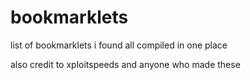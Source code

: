 # bookmarklets
list of bookmarklets i found all compiled in one place

also credit to xploitspeeds and anyone who made these

